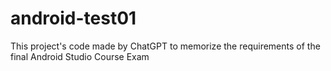 # android-test01

This project's code made by ChatGPT to memorize the requirements of the final Android Studio Course Exam
